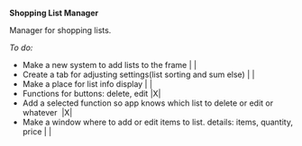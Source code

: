 **Shopping List Manager**

Manager for shopping lists.


*To do:*
- Make a new system to add lists to the frame                                       | |
- Create a tab for adjusting settings(list sorting and sum else)                    | |
- Make a place for list info display                                                | |
- Functions for buttons: delete, edit                                               |X|
- Add a selected function so app knows which list to delete or edit or whatever‎ ‎ |X|
- Make a window where to add or edit items to list. details: items, quantity, price‎ | |